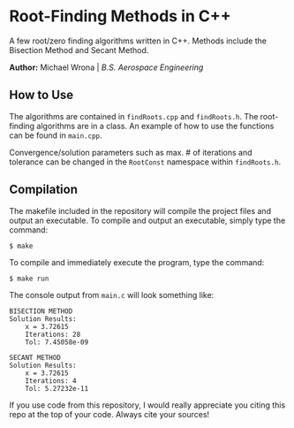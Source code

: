 # Root-Finding Methods in C++

A few root/zero finding algorithms written in C++. Methods include the Bisection Method and Secant Method.

**Author:** Michael Wrona | *B.S. Aerospace Engineering*

## How to Use

The algorithms are contained in `findRoots.cpp` and `findRoots.h`. The root-finding algorithms are in a class. An example of how to use the functions can be found in `main.cpp`.

Convergence/solution parameters such as max. # of iterations and tolerance can be changed in the `RootConst` namespace within `findRoots.h`.

## Compilation

The makefile included in the repository will compile the project files and output an executable. To compile and output an executable, simply type the command:

    $ make

To compile and immediately execute the program, type the command:

    $ make run

The console output from `main.c` will look something like:

    BISECTION METHOD
    Solution Results: 
        x = 3.72615
        Iterations: 28
        Tol: 7.45058e-09

    SECANT METHOD
    Solution Results: 
        x = 3.72615
        Iterations: 4
        Tol: 5.27232e-11

If you use code from this repository, I would really appreciate you citing this repo at the top of your code. Always cite your sources!
